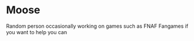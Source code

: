 # Moose
Random person occasionally working on games such as FNAF Fangames
if you want to help you can
